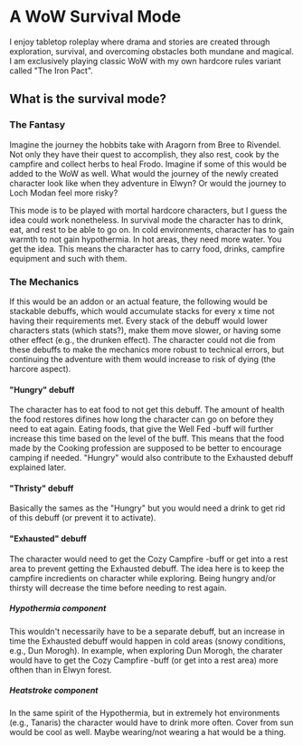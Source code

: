 # A WoW Survival Mode
I enjoy tabletop roleplay where drama and stories are created through exploration, survival, and overcoming obstacles both mundane and magical. I am exclusively playing classic WoW with my own hardcore rules variant called "The Iron Pact".

## What is the survival mode?

### The Fantasy

Imagine the journey the hobbits take with Aragorn from Bree to Rivendel. Not only they have their quest to accomplish, they also rest, cook by the campfire and collect herbs to heal Frodo. Imagine if some of this would be added to the WoW as well. What would the journey of the newly created character look like when they adventure in Elwyn? Or would the journey to Loch Modan feel more risky?

This mode is to be played with mortal hardcore characters, but I guess the idea could work nonetheless. In survival mode the character has to drink, eat, and rest to be able to go on. In cold environments, character has to gain warmth to not gain hypothermia. In hot areas, they need more water. You get the idea. This means the character has to carry food, drinks, campfire equipment and such with them.

### The Mechanics

If this would be an addon or an actual feature, the following would be stackable debuffs, which would accumulate stacks for every x time not having their requirements met. Every stack of the debuff would lower characters stats (which stats?), make them move slower, or having some other effect (e.g., the drunken effect). The character could not die from these debuffs to make the mechanics more robust to technical errors, but continuing the adventure with them would increase to risk of dying (the harcore aspect).

#### "Hungry" debuff

The character has to eat food to not get this debuff. The amount of health the food restores difines how long the character can go on before they need to eat again. Eating foods, that give the Well Fed -buff will further increase this time based on the level of the buff. This means that the food made by the Cooking profession are supposed to be better to encourage camping if needed. "Hungry" would also contribute to the Exhausted debuff explained later. 


#### "Thristy" debuff

Basically the sames as the "Hungry" but you would need a drink to get rid of this debuff (or prevent it to activate).


#### "Exhausted" debuff

The character would need to get the Cozy Campfire -buff or get into a rest area to prevent getting the Exhausted debuff. The idea here is to keep the campfire incredients on character while exploring. Being hungry and/or thirsty will decrease the time before needing to rest again.


##### Hypothermia component

This wouldn't necessarily have to be a separate debuff, but an increase in time the Exhausted debuff would happen in cold areas (snowy conditions, e.g., Dun Morogh). In example, when exploring Dun Morogh, the charater would have to get the Cozy Campfire -buff (or get into a rest area) more ofthen than in Elwyn forest.


##### Heatstroke component

In the same spirit of the Hypothermia, but in extremely hot environments (e.g., Tanaris) the character would have to drink more often. Cover from sun would be cool as well. Maybe wearing/not wearing a hat would be a thing.
